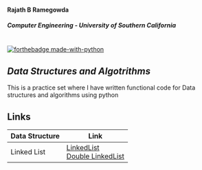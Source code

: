#### Rajath B Ramegowda
##### Computer Engineering - University of Southern California 
#
#
[![forthebadge made-with-python](http://ForTheBadge.com/images/badges/made-with-python.svg)](https://www.python.org/)
## _Data Structures and Algotrithms_
This is a practice set where I have written functional code for Data structures and algorithms using python 

## Links


| Data Structure | Link                                                                                                                                                                                                                |
|----------------|---------------------------------------------------------------------------------------------------------------------------------------------------------------------------------------------------------------------|
| Linked List    | [LinkedList](https://github.com/rajathbrgowda/Data-Structures-Python/blob/master/linkedList.py)<br>[Double LinkedList](https://github.com/rajathbrgowda/Data-Structures-Python/blob/master/doubleLinkedList.py)<br> |
